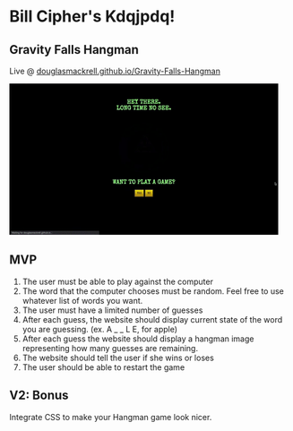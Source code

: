 # Bill Cipher's Kdqjpdq! 
## Gravity Falls Hangman

Live @ [douglasmackrell.github.io/Gravity-Falls-Hangman](https://douglasmackrell.github.io/Gravity-Falls-Hangman/)

![Gravity Falls Hangman](./GF-Hangman.gif)

## MVP

1. The user must be able to play against the computer
1. The word that the computer chooses must be random. Feel free to use whatever list of words you want.
1. The user must have a limited number of guesses
1. After each guess, the website should display current state of the word you are guessing.  (ex. A _ _ L E, for apple)
1. After each guess the website should display a hangman image representing how many guesses are remaining.
1. The website should tell the user if she wins or loses
1. The user should be able to restart the game

## V2: Bonus

Integrate CSS to make your Hangman game look nicer.

